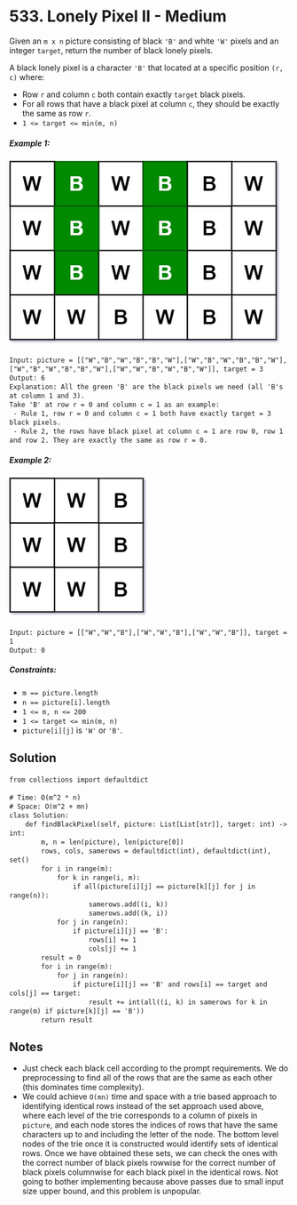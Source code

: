# 533. Lonely Pixel II - Medium

Given an `m x n` picture consisting of black `'B'` and white `'W'` pixels and an integer `target`, return the number of black lonely pixels.

A black lonely pixel is a character `'B'` that located at a specific position `(r, c)` where:

- Row `r` and column `c` both contain exactly `target` black pixels.
- For all rows that have a black pixel at column `c`, they should be exactly the same as row `r`.
- `1 <= target <= min(m, n)`

##### Example 1:

![](../assets/533-grid1.jpg)

```
Input: picture = [["W","B","W","B","B","W"],["W","B","W","B","B","W"],["W","B","W","B","B","W"],["W","W","B","W","B","W"]], target = 3
Output: 6
Explanation: All the green 'B' are the black pixels we need (all 'B's at column 1 and 3).
Take 'B' at row r = 0 and column c = 1 as an example:
 - Rule 1, row r = 0 and column c = 1 both have exactly target = 3 black pixels. 
 - Rule 2, the rows have black pixel at column c = 1 are row 0, row 1 and row 2. They are exactly the same as row r = 0.
```

##### Example 2:

![](../assets/533-grid2.jpg)

```
Input: picture = [["W","W","B"],["W","W","B"],["W","W","B"]], target = 1
Output: 0
```

##### Constraints:

- `m == picture.length`
- `n == picture[i].length`
- `1 <= m, n <= 200`
- `1 <= target <= min(m, n)`
- `picture[i][j]` is `'W'` or `'B'`.

## Solution

```
from collections import defaultdict

# Time: O(m^2 * n)
# Space: O(m^2 + mn)
class Solution:
    def findBlackPixel(self, picture: List[List[str]], target: int) -> int:
        m, n = len(picture), len(picture[0])
        rows, cols, samerows = defaultdict(int), defaultdict(int), set()
        for i in range(m):
            for k in range(i, m):
                if all(picture[i][j] == picture[k][j] for j in range(n)):
                    samerows.add((i, k))
                    samerows.add((k, i))
            for j in range(n):
                if picture[i][j] == 'B':
                    rows[i] += 1
                    cols[j] += 1
        result = 0
        for i in range(m):
            for j in range(n):
                if picture[i][j] == 'B' and rows[i] == target and cols[j] == target:
                    result += int(all((i, k) in samerows for k in range(m) if picture[k][j] == 'B'))
        return result
```

## Notes
- Just check each black cell according to the prompt requirements. We do preprocessing to find all of the rows that are the same as each other (this dominates time complexity). 
- We could achieve `O(mn)` time and space with a trie based approach to identifying identical rows instead of the set approach used above, where each level of the trie corresponds to a column of pixels in `picture`, and each node stores the indices of rows that have the same characters up to and including the letter of the node. The bottom level nodes of the trie once it is constructed would identify sets of identical rows. Once we have obtained these sets, we can check the ones with the correct number of black pixels rowwise for the correct number of black pixels columnwise for each black pixel in the identical rows. Not going to bother implementing because above passes due to small input size upper bound, and this problem is unpopular.